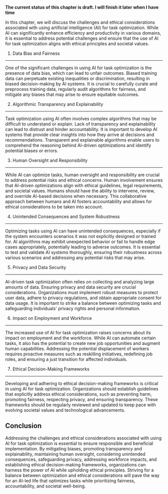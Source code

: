 **The current status of this chapter is draft. I will finish it later when I have time**

In this chapter, we will discuss the challenges and ethical considerations associated with using artificial intelligence (AI) for task optimization. While AI can significantly enhance efficiency and productivity in various domains, it is essential to address potential challenges and ensure that the use of AI for task optimization aligns with ethical principles and societal values.

1. Data Bias and Fairness
-------------------------

One of the significant challenges in using AI for task optimization is the presence of data bias, which can lead to unfair outcomes. Biased training data can perpetuate existing inequalities or discrimination, resulting in biased decision-making by AI systems. It is crucial to carefully curate and preprocess training data, regularly audit algorithms for fairness, and mitigate any biases that may arise to ensure equitable outcomes.

2. Algorithmic Transparency and Explainability
----------------------------------------------

Task optimization using AI often involves complex algorithms that may be difficult to understand or explain. Lack of transparency and explainability can lead to distrust and hinder accountability. It is important to develop AI systems that provide clear insights into how they arrive at decisions and recommendations. Transparent and explainable algorithms enable users to comprehend the reasoning behind AI-driven optimizations and identify potential biases or errors.

3. Human Oversight and Responsibility
-------------------------------------

While AI can optimize tasks, human oversight and responsibility are crucial to address potential risks and ethical concerns. Human involvement ensures that AI-driven optimizations align with ethical guidelines, legal requirements, and societal values. Humans should have the ability to intervene, review, and override AI-based decisions when necessary. This collaborative approach between humans and AI fosters accountability and allows for ethical considerations to be taken into account.

4. Unintended Consequences and System Robustness
------------------------------------------------

Optimizing tasks using AI can have unintended consequences, especially if the system encounters scenarios it was not explicitly designed or trained for. AI algorithms may exhibit unexpected behavior or fail to handle edge cases appropriately, potentially leading to adverse outcomes. It is essential to test and validate AI systems thoroughly, ensuring their robustness across various scenarios and addressing any potential risks that may arise.

5. Privacy and Data Security
----------------------------

AI-driven task optimization often relies on collecting and analyzing large amounts of data. Ensuring privacy and data security are crucial considerations. Organizations must implement robust measures to protect user data, adhere to privacy regulations, and obtain appropriate consent for data usage. It is important to strike a balance between optimizing tasks and safeguarding individuals' privacy rights and personal information.

6. Impact on Employment and Workforce
-------------------------------------

The increased use of AI for task optimization raises concerns about its impact on employment and the workforce. While AI can automate certain tasks, it also has the potential to create new job opportunities and augment human capabilities. Addressing the potential displacement of workers requires proactive measures such as reskilling initiatives, redefining job roles, and ensuring a just transition for affected individuals.

7. Ethical Decision-Making Frameworks
-------------------------------------

Developing and adhering to ethical decision-making frameworks is critical in using AI for task optimization. Organizations should establish guidelines that explicitly address ethical considerations, such as preventing harm, promoting fairness, respecting privacy, and ensuring transparency. These frameworks should be regularly reviewed and updated to keep pace with evolving societal values and technological advancements.

Conclusion
----------

Addressing the challenges and ethical considerations associated with using AI for task optimization is essential to ensure responsible and beneficial implementation. By mitigating biases, promoting transparency and explainability, maintaining human oversight, considering unintended consequences, safeguarding privacy, addressing workforce impacts, and establishing ethical decision-making frameworks, organizations can harness the power of AI while upholding ethical principles. Striving for a balance between optimization and ethical considerations will pave the way for an AI-led life that optimizes tasks while prioritizing fairness, accountability, and societal well-being.
